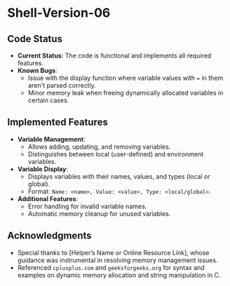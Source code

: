 # Shell-Version-06

## Code Status
- **Current Status**: The code is functional and implements all required features.
- **Known Bugs**:
  - Issue with the display function where variable values with `=` in them aren't parsed correctly.
  - Minor memory leak when freeing dynamically allocated variables in certain cases.

## Implemented Features
- **Variable Management**:
  - Allows adding, updating, and removing variables.
  - Distinguishes between local (user-defined) and environment variables.
- **Variable Display**:
  - Displays variables with their names, values, and types (local or global).
  - Format: `Name: <name>, Value: <value>, Type: <local/global>`.
- **Additional Features**:
  - Error handling for invalid variable names.
  - Automatic memory cleanup for unused variables.

## Acknowledgments
- Special thanks to [Helper’s Name or Online Resource Link], whose guidance was instrumental in resolving memory management issues.
- Referenced `cplusplus.com` and `geeksforgeeks.org` for syntax and examples on dynamic memory allocation and string manipulation in C.
